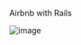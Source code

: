 Airbnb with Rails 

![image](https://github.com/eliaskirui/airb/assets/85995689/35139614-8c69-47cb-b343-f2d262686c1b)

